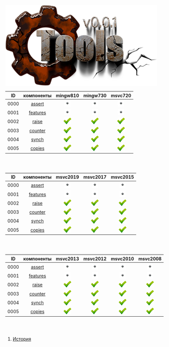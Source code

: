 
[![logo](../logo.png)](../home.md "for developers") 

[X1]: ../images/failed.png    "2021y-02m-23d"
[V1]: ../images/success.png   "2021y-02m-23d"
[E1]: ../images/nodata.png    "2021y-02m-23d"
[N1]: ../images/na.png        "2021y-02m-23d"

| **ID** | **компоненты** |  mingw810  |  mingw730  |  msvc720   |  
|:------:|:--------------:|:----------:|:----------:|:----------:|  
|  0000  | [assert][0]    | [![E1]][0] | [![E1]][0] | [![E1]][0] |  
|  0001  | [features][1]  | [![E1]][1] | [![E1]][1] | [![E1]][1] |  
|  0002  | [raise][2]     | [![V1]][2] | [![V1]][2] | [![V1]][2] |  
|  0003  | [counter][3]   | [![V1]][3] | [![V1]][3] | [![V1]][3] |  
|  0004  | [synch][4]     | [![V1]][4] | [![V1]][4] | [![V1]][4] |  
|  0005  | [copies][5]    | [![V1]][5] | [![V1]][5] | [![V1]][5] |  

<br />
<br />

| **ID** | **компоненты** |  msvc2019  |  msvc2017  |  msvc2015  |  
|:------:|:--------------:|:----------:|:----------:|:----------:|  
|  0000  | [assert][0]    | [![E1]][0] | [![E1]][0] | [![E1]][0] |  
|  0001  | [features][1]  | [![E1]][1] | [![E1]][1] | [![E1]][1] |  
|  0002  | [raise][2]     | [![V1]][2] | [![V1]][2] | [![V1]][2] |  
|  0003  | [counter][3]   | [![V1]][3] | [![V1]][3] | [![V1]][3] |  
|  0004  | [synch][4]     | [![V1]][4] | [![V1]][4] | [![V1]][4] |  
|  0005  | [copies][5]    | [![V1]][5] | [![V1]][5] | [![V1]][5] |  

<br />
<br />

| **ID** | **компоненты** |  msvc2013  |  msvc2012  |  msvc2010  |  msvc2008  |  
|:------:|:--------------:|:----------:|:----------:|:----------:|:----------:|  
|  0000  | [assert][0]    | [![E1]][0] | [![E1]][0] | [![E1]][0] | [![E1]][0] |  
|  0001  | [features][1]  | [![E1]][1] | [![E1]][1] | [![E1]][1] | [![E1]][1] |  
|  0002  | [raise][2]     | [![V1]][2] | [![V1]][2] | [![V1]][2] | [![V1]][2] |  
|  0003  | [counter][3]   | [![V1]][3] | [![V1]][3] | [![V1]][3] | [![V1]][3] |  
|  0004  | [synch][4]     | [![V1]][4] | [![V1]][4] | [![V1]][4] | [![V1]][4] |  
|  0005  | [copies][5]    | [![V1]][5] | [![V1]][5] | [![V1]][5] | [![V1]][5] |  

<br />
<br />

[0]:  #assert   "подключает assert только в дебаге"  
[1]:  #features "определяет технические возможности компилятора"  
[2]:  #raise    "определяет технические возможности компилятора"  
[3]:  #counter  "атомарный счетчик"  
[4]:  #synch    "примитив синхронизации (критическая секция)"  
[5]:  #copies   "позволяет определить количество объектов класса"  

1) [История](../history.md)  


